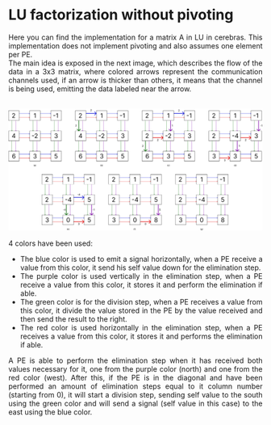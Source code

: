 # LU factorization without pivoting

<div style="text-align: justify">
Here you can find the implementation for a matrix A in LU in cerebras. This implementation does not implement pivoting and also assumes one element per PE.
<br/>
The main idea is exposed in the next image, which describes the flow of the data in a 3x3 matrix, where colored arrows represent the communication channels used, if an arrow is thicker than others, it means that the channel is being used, emitting the data labeled near the arrow.
<br/><br/>

![Alt text](./cerebras_lu.png "LU_cerebras")

4 colors have been used:
 - The blue color is used to emit a signal horizontally, when a PE receive a value from this color, it send his self value down for the elimination step.
 - The purple color is used vertically in the elimination step, when a PE receive a value from this color, it stores it and perform the elimination if able.
 - The green color is for the division step, when a PE receives a value from this color, it divide the value stored in the PE by the value received and then send the result to the right.
 - The red color is used horizontally in the elimination step, when a PE receives a value from this color, it stores it and performs the elimination if able.

A PE is able to perform the elimination step when it has received both values necessary for it, one from the purple color (north) and one from the red color (west). After this, if the PE is in the diagonal and have been performed an amount of elimination steps equal to it column number (starting from 0), it will start a division step, sending self value to the south using the green color and will send a signal (self value in this case) to the east using the blue color.
</div>